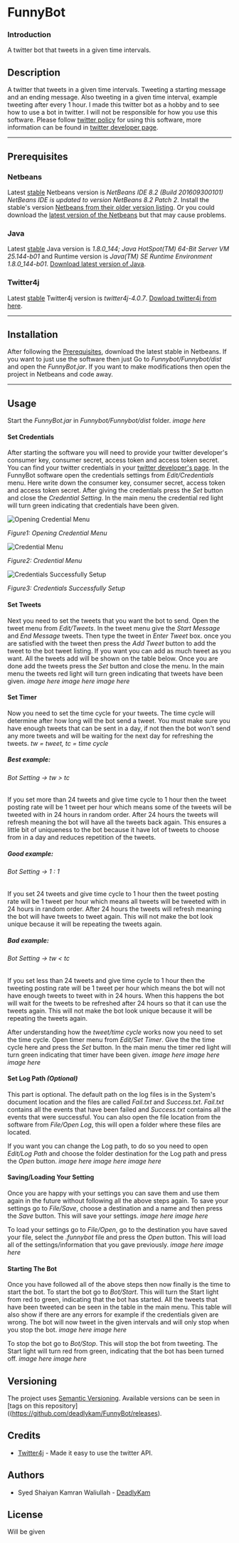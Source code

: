 # FunnyBot
### Introduction
A twitter bot that tweets in a given time intervals.
## Description
A twitter that tweets in a given time intervals. Tweeting a starting message and an ending message. Also tweeting in a given time interval, example tweeting after every 1 hour. I made this twitter bot as a hobby and to see how to use a bot in twitter. I will not be responsible for how you use this software. Please follow [twitter policy](https://developer.twitter.com/en/developer-terms/policy.html) for using this software, more information can be found in [twitter developer page](https://developer.twitter.com/).
***
## Prerequisites
### Netbeans
Latest [stable](https://github.com/deadlykam/FunnyBot/releases) Netbeans version is _NetBeans IDE 8.2 (Build 201609300101) NetBeans IDE is updated to version NetBeans 8.2 Patch 2_. Install the stable's version [Netbeans from their older version listing](https://netbeans.org/community/releases/82/). Or you could download the [latest version of the Netbeans](https://netbeans.apache.org/download/index.html) but that may cause problems.
### Java
Latest [stable](https://github.com/deadlykam/FunnyBot/releases) Java version is _1.8.0_144; Java HotSpot(TM) 64-Bit Server VM 25.144-b01_ and Runtime version is _Java(TM) SE Runtime Environment 1.8.0_144-b01_. [Download latest version of Java](https://www.java.com/en/download/).
### Twitter4j
Latest [stable](https://github.com/deadlykam/FunnyBot/releases) Twitter4j version is _twitter4j-4.0.7_. [Dowload twitter4j from here](http://twitter4j.org/en/index.html).
***
## Installation
After following the [Prerequisites](#prerequisites), download the latest stable in Netbeans. If you want to just use the software then just Go to _Funnybot/Funnybot/dist_ and open the _FunnyBot.jar_. If you want to make modifications then open the project in Netbeans and code away.
***
## Usage
Start the _FunnyBot.jar_ in _Funnybot/Funnybot/dist_ folder.
_image here_

#### Set Credentials
After starting the software you will need to provide your twitter developer's consumer key, consumer secret, access token and access token secret. You can find your twitter credentials in your [twitter developer's page](https://developer.twitter.com/). In the FunnyBot software open the credentials settings from _Edit/Credentials_ menu. Here write down the consumer key, consumer secret, access token and access token secret. After giving the credentials press the _Set_ button and close the _Credential Setting_. In the main menu the credential red light will turn green indicating that credentials have been given.

![Opening Credential Menu](https://i.imgur.com/IHg1tUd.jpg)

*Figure1: Opening Credential Menu*

![Credential Menu](https://i.imgur.com/lLIZqnS.jpg)

*Figure2: Credential Menu*

![Credentials Successfully Setup](https://i.imgur.com/oSHgVw4.jpg)

*Figure3: Credentials Successfully Setup*

#### Set Tweets
Next you need to set the tweets that you want the bot to send. Open the tweet menu from _Edit/Tweets_. In the tweet menu give the _Start Message_ and _End Message_ tweets. Then type the tweet in _Enter Tweet_ box. once you are satisfied with the tweet then press the _Add Tweet_ button to add the tweet to the bot tweet listing. If you want you can add as much tweet as you want. All the tweets add will be shown on the table below. Once you are done add the tweets press the _Set_ button and close the menu. In the main menu the tweets red light will turn green indicating that tweets have been given.
_image here_
_image here_
_image here_

#### Set Timer
Now you need to set the time cycle for your tweets. The time cycle will determine after how long will the bot send a tweet. You must make sure you have enough tweets that can be sent in a day, if not then the bot won't send any more tweets and will be waiting for the next day for refreshing the tweets.
_tw = tweet, tc = time cycle_

##### Best example:
###### Bot Setting -> _tw > tc_
If you set more than 24 tweets and give time cycle to 1 hour then the tweet posting rate will be 1 tweet per hour which means some of the tweets will be tweeted with in 24 hours in random order. After 24 hours the tweets will refresh meaning the bot will have all the tweets back again. This ensures a little bit of uniqueness to the bot because it have lot of tweets to choose from in a day and reduces repetition of the tweets.

##### Good example:
###### Bot Setting -> _1 : 1_
If you set 24 tweets and give time cycle to 1 hour then the tweet posting rate will be 1 tweet per hour which means all tweets will be tweeted with in 24 hours in random order. After 24 hours the tweets will refresh meaning the bot will have tweets to tweet again. This will not make the bot look unique because it will be repeating the tweets again.

##### Bad example:
###### Bot Setting -> _tw < tc_
If you set less than 24 tweets and give time cycle to 1 hour then the tweeting posting rate will be 1 tweet per hour which means the bot will not have enough tweets to tweet with in 24 hours. When this happens the bot will wait for the tweets to be refreshed after 24 hours so that it can use the tweets again. This will not make the bot look unique because it will be repeating the tweets again.

After understanding how the _tweet/time cycle_ works now you need to set the time cycle. Open timer menu from _Edit/Set Timer_. Give the the time cycle here and press the _Set_ button. In the main menu the timer red light will turn green indicating that timer have been given.
_image here_
_image here_
_image here_

#### Set Log Path _(Optional)_
This part is optional. The default path on the log files is in the System's document location and the files are called _Fail.txt_ and _Success.txt_. _Fail.txt_ contains all the events that have been failed and _Success.txt_ contains all the events that were successful. You can also open the file location from the software from _File/Open Log_, this will open a folder where these files are located. 

If you want you can change the Log path, to do so you need to open _Edit/Log Path_ and choose the folder destination for the Log path and press the _Open_ button.
_image here_
_image here_
_image here_

#### Saving/Loading Your Setting
Once you are happy with your settings you can save them and use them again in the future without following all the above steps again. To save your settings go to _File/Save_, choose a destination and a name and then press the _Save_ button. This will save your settings.
_image here_
_image here_

To load your settings go to _File/Open_, go to the destination you have saved your file, select the _.funnybot_ file and press the _Open_ button. This will load all of the settings/information that you gave previously.
_image here_
_image here_

#### Starting The Bot
Once you have followed all of the above steps then now finally is the time to start the bot. To start the bot go to _Bot/Start_. This will turn the Start light from red to green, indicating that the bot has started. All the tweets that have been tweeted can be seen in the table in the main menu. This table will also show if there are any errors for example if the credentials given are wrong. The bot will now tweet in the given intervals and will only stop when you stop the bot.
_image here_
_image here_

To stop the bot go to _Bot/Stop_. This will stop the bot from tweeting. The Start light will turn red from green, indicating that the bot has been turned off.
_image here_
_image here_

## Versioning
The project uses [Semantic Versioning](https://semver.org/). Available versions can be seen in [tags on this repository]((https://github.com/deadlykam/FunnyBot/releases).

## Credits
- [Twitter4j](https://github.com/Twitter4J/Twitter4J) - Made it easy to use the twitter API.

## Authors
- Syed Shaiyan Kamran Waliullah - [DeadlyKam](https://github.com/deadlykam)

## License
Will be given
